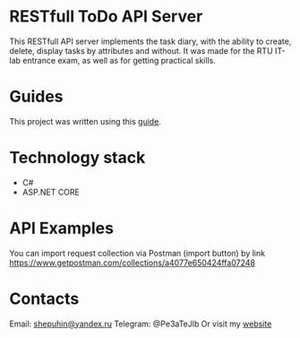 # RESTfull ToDo API Server
This RESTfull API server implements the task diary, with the ability to create, delete, display tasks by attributes and without.
It was made for the RTU IT-lab entrance exam, as well as for getting practical skills.

# Guides
This project was written using this  [guide](https://docs.microsoft.com/en-us/aspnet/core/tutorials/first-web-api?view=aspnetcore-5.0&tabs=visual-studio).

# Technology stack
 - C#
 - ASP.NET CORE

# API Examples
You can import request collection via Postman (import button) by link https://www.getpostman.com/collections/a4077e650424ffa07248

# Contacts
Email: shepuhin@yandex.ru
Telegram: @Pe3aTeJlb
Or visit my [website](https://sites.google.com/view/pplosstudio/%D0%B3%D0%BB%D0%B0%D0%B2%D0%BD%D0%B0%D1%8F)
